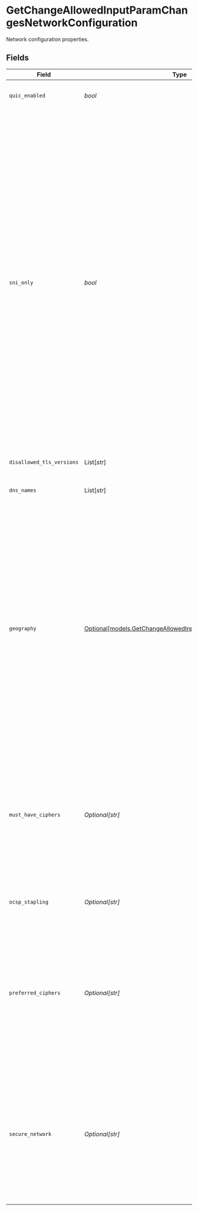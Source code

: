 # GetChangeAllowedInputParamChangesNetworkConfiguration

Network configuration properties.


## Fields

| Field                                                                                                                                                                                                                                                                                                                                                                                                                                                                                           | Type                                                                                                                                                                                                                                                                                                                                                                                                                                                                                            | Required                                                                                                                                                                                                                                                                                                                                                                                                                                                                                        | Description                                                                                                                                                                                                                                                                                                                                                                                                                                                                                     |
| ----------------------------------------------------------------------------------------------------------------------------------------------------------------------------------------------------------------------------------------------------------------------------------------------------------------------------------------------------------------------------------------------------------------------------------------------------------------------------------------------- | ----------------------------------------------------------------------------------------------------------------------------------------------------------------------------------------------------------------------------------------------------------------------------------------------------------------------------------------------------------------------------------------------------------------------------------------------------------------------------------------------- | ----------------------------------------------------------------------------------------------------------------------------------------------------------------------------------------------------------------------------------------------------------------------------------------------------------------------------------------------------------------------------------------------------------------------------------------------------------------------------------------------- | ----------------------------------------------------------------------------------------------------------------------------------------------------------------------------------------------------------------------------------------------------------------------------------------------------------------------------------------------------------------------------------------------------------------------------------------------------------------------------------------------- |
| `quic_enabled`                                                                                                                                                                                                                                                                                                                                                                                                                                                                                  | *bool*                                                                                                                                                                                                                                                                                                                                                                                                                                                                                          | :heavy_check_mark:                                                                                                                                                                                                                                                                                                                                                                                                                                                                              | QUIC transport layer network protocol.                                                                                                                                                                                                                                                                                                                                                                                                                                                          |
| `sni_only`                                                                                                                                                                                                                                                                                                                                                                                                                                                                                      | *bool*                                                                                                                                                                                                                                                                                                                                                                                                                                                                                          | :heavy_check_mark:                                                                                                                                                                                                                                                                                                                                                                                                                                                                              | Server Name Indication (SNI) is an extension of the Transport Layer Security (TLS) networking protocol. It allows a server to present many certificates on the same IP address. All modern web browsers support the SNI extension. If you have the same SAN on two or more certificates with the SNI-only option set, Akamai may serve traffic using any certificate that matches the requested SNI hostname. You should avoid any certificates with overlapping SAN names when using SNI-only. |
| `disallowed_tls_versions`                                                                                                                                                                                                                                                                                                                                                                                                                                                                       | List[*str*]                                                                                                                                                                                                                                                                                                                                                                                                                                                                                     | :heavy_minus_sign:                                                                                                                                                                                                                                                                                                                                                                                                                                                                              | Disallowed TLS protocol.                                                                                                                                                                                                                                                                                                                                                                                                                                                                        |
| `dns_names`                                                                                                                                                                                                                                                                                                                                                                                                                                                                                     | List[*str*]                                                                                                                                                                                                                                                                                                                                                                                                                                                                                     | :heavy_minus_sign:                                                                                                                                                                                                                                                                                                                                                                                                                                                                              | Names served by SNI-only enabled enrollments.                                                                                                                                                                                                                                                                                                                                                                                                                                                   |
| `geography`                                                                                                                                                                                                                                                                                                                                                                                                                                                                                     | [Optional[models.GetChangeAllowedInputParamChangesGeography]](../models/getchangeallowedinputparamchangesgeography.md)                                                                                                                                                                                                                                                                                                                                                                          | :heavy_minus_sign:                                                                                                                                                                                                                                                                                                                                                                                                                                                                              | Specifies the type of network where you want to deploy your certificate.  Use `core` to deploy across most of the world except for specially licensed areas.  Use `china+core` to include China, or `russia+core` to include Russia. Any non-`core` deployment needs to be enabled on your contract based on approval from the Chinese or Russian governments.                                                                                                                                  |
| `must_have_ciphers`                                                                                                                                                                                                                                                                                                                                                                                                                                                                             | *Optional[str]*                                                                                                                                                                                                                                                                                                                                                                                                                                                                                 | :heavy_minus_sign:                                                                                                                                                                                                                                                                                                                                                                                                                                                                              | Ciphers that you definitely want to include for your enrollment while deploying it on the network. For more information on cipher profiles, see [Update SSL/TLS cipher profiles](doc:cipher-profiles).                                                                                                                                                                                                                                                                                          |
| `ocsp_stapling`                                                                                                                                                                                                                                                                                                                                                                                                                                                                                 | *Optional[str]*                                                                                                                                                                                                                                                                                                                                                                                                                                                                                 | :heavy_minus_sign:                                                                                                                                                                                                                                                                                                                                                                                                                                                                              | OCSP stapling setting for the deployment.                                                                                                                                                                                                                                                                                                                                                                                                                                                       |
| `preferred_ciphers`                                                                                                                                                                                                                                                                                                                                                                                                                                                                             | *Optional[str]*                                                                                                                                                                                                                                                                                                                                                                                                                                                                                 | :heavy_minus_sign:                                                                                                                                                                                                                                                                                                                                                                                                                                                                              | Ciphers that you preferably want to include for your enrollment while deploying it on the network. For more information on cipher profiles, see [Update SSL/TLS cipher profiles](doc:cipher-profiles).                                                                                                                                                                                                                                                                                          |
| `secure_network`                                                                                                                                                                                                                                                                                                                                                                                                                                                                                | *Optional[str]*                                                                                                                                                                                                                                                                                                                                                                                                                                                                                 | :heavy_minus_sign:                                                                                                                                                                                                                                                                                                                                                                                                                                                                              | The type of deployment network. A value of `standard-tls` means Akamai's standard secure network, while `enhanced-tls` means Akamai's more secure network with PCI compliance capability.                                                                                                                                                                                                                                                                                                       |